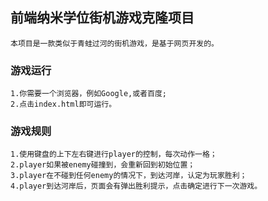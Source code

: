﻿## 前端纳米学位街机游戏克隆项目
    本项目是一款类似于青蛙过河的街机游戏，是基于网页开发的。
### 游戏运行
	1.你需要一个浏览器，例如Google,或者百度;
	2.点击index.html即可运行。
### 游戏规则
	1.使用键盘的上下左右键进行player的控制，每次动作一格；
	2.player如果被enemy碰撞到，会重新回到初始位置；
	3.player在不碰到任何enemy的情况下，到达河岸，认定为玩家胜利；
	4.player到达河岸后，页面会有弹出胜利提示，点击确定进行下一次游戏。